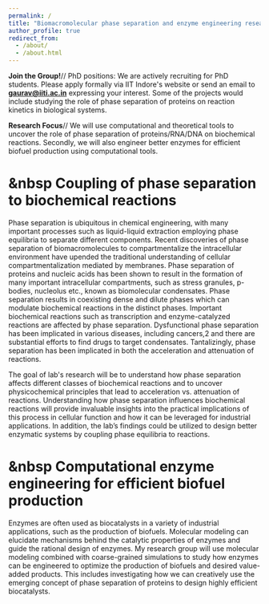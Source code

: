 ```yaml
---
permalink: /
title: "Biomacromolecular phase separation and enzyme engineering research group"
author_profile: true
redirect_from: 
  - /about/
  - /about.html
---
```


**Join the Group!**//
PhD positions: We are actively recruiting for PhD students. Please apply formally via IIT Indore's website or send an email to **gaurav@iiti.ac.in** expressing your interest. Some of the projects would include studying the role of phase separation of proteins on reaction kinetics in biological systems. 

**Research Focus**//
We will use computational and theoretical tools to uncover the role of phase separation of proteins/RNA/DNA on biochemical reactions. Secondly, we will also engineer better enzymes for efficient biofuel production using computational tools. 

&nbsp Coupling of phase separation to biochemical reactions
=====
Phase separation is ubiquitous in chemical engineering, with many important processes such as liquid-liquid extraction employing phase equilibria to separate different components. Recent discoveries of phase separation of biomacromolecules to compartmentalize the intracellular environment have upended the traditional understanding of cellular compartmentalization mediated by membranes. Phase separation of proteins and nucleic acids has been shown to result in the formation of many important intracellular compartments, such as stress granules, p-bodies, nucleolus etc., known as biomolecular condensates. Phase separation results in coexisting dense and dilute phases which can modulate biochemical reactions in the distinct phases. Important biochemical reactions such as transcription and enzyme-catalyzed reactions are affected by phase separation. Dysfunctional phase separation has been implicated in various diseases, including cancers,2 and there are substantial efforts to find drugs to target condensates. Tantalizingly, phase separation has been implicated in both the acceleration and attenuation of reactions.

The goal of lab's research will be to understand how phase separation affects different classes of biochemical reactions and to uncover physicochemical principles that lead to acceleration vs. attenuation of reactions. Understanding how phase separation influences biochemical reactions will provide invaluable insights into the practical implications of this process in cellular function and how it can be leveraged for industrial applications. In addition, the lab’s findings could be utilized to design better enzymatic systems by coupling phase equilibria to reactions. 

&nbsp Computational enzyme engineering for efficient biofuel production
======
Enzymes are often used as biocatalysts in a variety of industrial applications, such as the production of biofuels. Molecular modeling can elucidate mechanisms behind the catalytic properties of enzymes and guide the rational design of enzymes. My research group will use molecular modeling combined with coarse-grained simulations to study how enzymes can be engineered to optimize the production of biofuels and desired value-added products. This includes investigating how we can creatively use the emerging concept of phase separation of proteins to design highly efficient biocatalysts.
